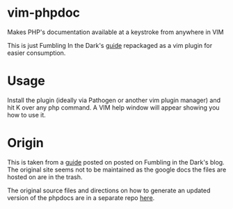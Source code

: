 vim-phpdoc
==========

Makes PHP's documentation available at a keystroke from anywhere in VIM

This is just Fumbling In the Dark's
[guide](http://www.fumbling-in-the-dark.com/2011/03/viewing-php-manual-in-vim.html)
repackaged as a vim plugin for easier consumption. 

Usage
=====
Install the plugin (ideally via Pathogen or another vim plugin manager) and hit
K over any php command. A VIM help window will appear showing you how to use
it. 

Origin
======
This is taken from a
[guide](http://www.fumbling-in-the-dark.com/2011/03/viewing-php-manual-in-vim.html)
posted on posted on Fumbling in the Dark's blog. The original site seems not to
be maintained as the google docs the files are hosted on are in the trash. 

The original source files and directions on how to generate an updated version
of the phpdocs are in a separate repo
[here](http://github.com/mudpile45/vim-phpdoc-generator).
